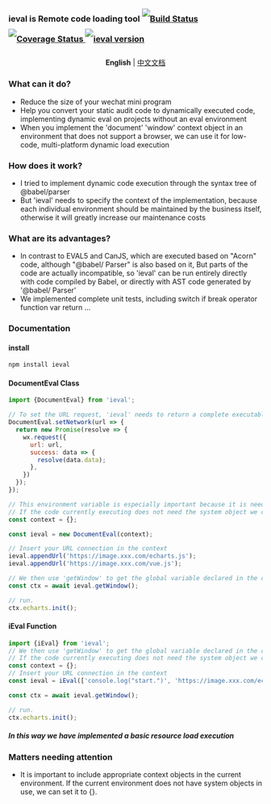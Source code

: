 <h3 style='line-height: 40px;'>
  <span>ieval is Remote code loading tool</span>
  <a href="https://github.com/tang-haibo/remote-import/actions/workflows/deploy.yml/badge.svg">
    <img src="https://github.com/tang-haibo/remote-import/actions/workflows/deploy.yml/badge.svg" alt="Build Status">
  </a>
  <a href='https://coveralls.io/github/tang-haibo/ieval'>
    <img src='https://coveralls.io/repos/github/tang-haibo/ieval/badge.svg' alt='Coverage Status' />
  </a>
  <a href='https://www.npmjs.com/package/ieval'>
    <img src='https://img.shields.io/npm/v/ieval' alt='ieval version'>
  </a>
</h3>
<p align='center'>
  <b>English</b>
  |
  <a href='README.zh.md'>中文文档</a>
</p>

### What can it do?
* Reduce the size of your wechat mini program
* Help you convert your static audit code to dynamically executed code, implementing dynamic eval on projects without an eval environment
* When you implement the 'document' 'window' context object in an environment that does not support a browser, we can use it for low-code, multi-platform dynamic load execution

### How does it work?
* I tried to implement dynamic code execution through the syntax tree of @babel/parser
* But 'ieval' needs to specify the context of the implementation, because each individual environment should be maintained by the business itself, otherwise it will greatly increase our maintenance costs
### What are its advantages?
* In contrast to EVAL5 and CanJS, which are executed based on "Acorn" code, although "@babel/ Parser" is also based on it, But parts of the code are actually incompatible, so 'ieval' can be run entirely directly with code compiled by Babel, or directly with AST code generated by '@babel/ Parser'
* We implemented complete unit tests, including switch if break operator function var return ...

### Documentation
#### install
```javascript
npm install ieval
```
#### DocumentEval Class
``` javascript
import {DocumentEval} from 'ieval';

// To set the URL request, 'ieval' needs to return a complete executable code string via 'Promise'
DocumentEval.setNetwork(url => {
  return new Promise(resolve => {
    wx.request({
      url: url,
      success: data => {
        resolve(data.data);
      },
    })
  });
});

// This environment variable is especially important because it is needed for system objects that we depend on in our JS code, such as window global document
// If the code currently executing does not need the system object we can leave it blank to avoid security issues during execution
const context = {};

const ieval = new DocumentEval(context);

// Insert your URL connection in the context
ieval.appendUrl('https://image.xxx.com/echarts.js');
ieval.appendUrl('https://image.xxx.com/vue.js');

// We then use 'getWindow' to get the global variable declared in the code we execute
const ctx = await ieval.getWindow();

// run.
ctx.echarts.init();
```

#### iEval Function
``` javascript
import {iEval} from 'ieval';
// We then use 'getWindow' to get the global variable declared in the code we execute
// If the code currently executing does not need the system object we can leave it blank to avoid security issues during execution
const context = {};
// Insert your URL connection in the context
const ieval = iEval(['console.log("start.")', 'https://image.xxx.com/echarts.js', 'https://image.xxx.com/vue.js','console.log("end.")'], context);

const ctx = await ieval.getWindow();

// run.
ctx.echarts.init();
```

##### In this way we have implemented a basic resource load execution

### Matters needing attention
* It is important to include appropriate context objects in the current environment. If the current environment does not have system objects in use, we can set it to {}.
